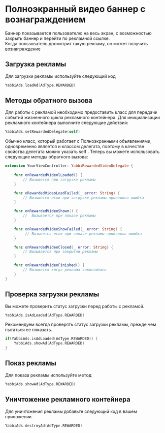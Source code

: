 # Полноэкранный видео баннер с вознаграждением
Баннер показывается пользователю на весь экран, с возможностью закрыть баннер и перейти по рекламной ссылке.  
Когда пользователь досмотрит такую рекламу, он может получить вознаграждение

## Загрузка рекламы
Для загрузки рекламы используйте следующий код
```swift
YabbiAds.loadAd(AdType.REWARDED)
```

## Методы обратного вызова
Для работы с рекламой необходимо предоставить класс для передачи событий жизненного цикла рекламного контейнера.
Для инициализации рекламного контейнера выполните следующие действия:
```swift
YabbiAds.setRewardedDelegate(self)
```
Обычно класс, который работает с Полноэкранными объявлениями, одновременно является и классом делегата, поэтому в качестве свойства делегата можно указать self .
Теперь вы можете использовать следующие методы обратного вызова:

```swift
extension YourViewController: YabbiRewardedVideoDelegate {
    
    func onRewardedVideolLoaded() {
        // Вызывется при загрузке рекламы
    }

    func oRewardedVideoLoadFailed(_ error: String) {
        // Вызывется если при загрузке рекламы произошла ошибка
    }

    func onRewardedVideoShown() {
        //  Вызывается при показе рекламы
    }

    func onRewardedVideoShowFailed(_ error: String) {
         // Вызывется если при показе рекламы произошла ошибка
    }

    func onRewardedVideoClosed(_ error: String) {
        // Вызывается при закрытии рекламы
    }

    func onRewardedVideoFinished() {
        // Вызывется когда реклама закончилась
    }
}
```

## Проверка загрузки рекламы
Вы можете проверить статус загрузки перед работы с рекламой.
```swift
YabbiAds.isAdLoaded(AdType.REWARDED)
```

Рекомендуем всегда проверять статус загрузки рекламы, прежде чем пытаться ее показать.
```swift
if(YabbiAds.isAdLoaded(AdType.REWARDED)) {
    YabbiAds.showAd(AdType.REWARDED)
}
```

## Показ рекламы
Для показа рекламы используйте метод:
```swift
YabbiAds.showAd(AdType.REWARDED)
```

## Уничтожение рекламного контейнера
Для уничтожения рекламы добавьте следующий код в вашем приложении.
```swift
YabbiAds.destroyAd(AdType.REWARDED)
```